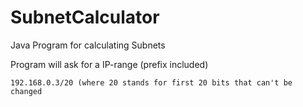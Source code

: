 # SubnetCalculator
Java Program for calculating Subnets

Program will ask for a IP-range (prefix included)

`192.168.0.3/20 (where 20 stands for first 20 bits that can't be changed`
